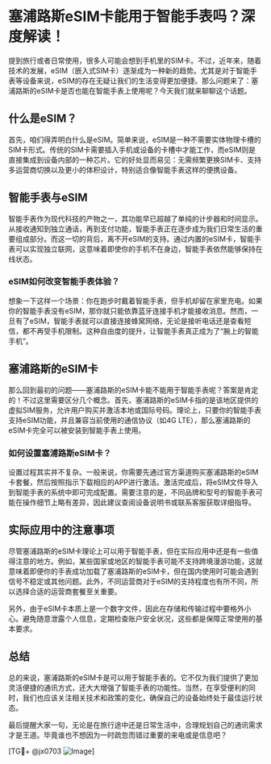 # 塞浦路斯eSIM卡能用于智能手表吗？深度解读！

提到旅行或者日常使用，很多人可能会想到手机里的SIM卡。不过，近年来，随着技术的发展，eSIM（嵌入式SIM卡）逐渐成为一种新的趋势。尤其是对于智能手表等设备来说，eSIM的存在无疑让我们的生活变得更加便捷。那么问题来了：塞浦路斯的eSIM卡是否也能在智能手表上使用呢？今天我们就来聊聊这个话题。

## 什么是eSIM？

首先，咱们得弄明白什么是eSIM。简单来说，eSIM是一种不需要实体物理卡槽的SIM卡形式。传统的SIM卡需要插入手机或设备的卡槽中才能工作，而eSIM则是直接集成到设备内部的一种芯片。它的好处显而易见：无需频繁更换SIM卡、支持多运营商切换以及更小的体积设计，特别适合像智能手表这样的便携设备。

## 智能手表与eSIM

智能手表作为现代科技的产物之一，其功能早已超越了单纯的计步器和时间显示。从接收通知到独立通话，再到支付功能，智能手表正在逐步成为我们日常生活的重要组成部分。而这一切的背后，离不开eSIM的支持。通过内置的eSIM卡，智能手表可以实现独立联网，这意味着即使你的手机不在身边，智能手表依然能够保持在线状态。

### eSIM如何改变智能手表体验？

想象一下这样一个场景：你在跑步时戴着智能手表，但手机却留在家里充电。如果你的智能手表没有eSIM，那你就只能依靠蓝牙连接手机才能接收消息。然而，一旦有了eSIM，智能手表就可以直接连接蜂窝网络，无论是接听电话还是查看短信，都不再受手机限制。这种自由度的提升，让智能手表真正成为了“腕上的智能手机”。

## 塞浦路斯的eSIM卡

那么回到最初的问题——塞浦路斯的eSIM卡能不能用于智能手表呢？答案是肯定的！不过这里需要区分几个概念。首先，塞浦路斯的eSIM卡指的是该地区提供的虚拟SIM服务，允许用户购买并激活本地或国际号码。理论上，只要你的智能手表支持eSIM功能，并且兼容当前使用的通信协议（如4G LTE），那么塞浦路斯的eSIM卡完全可以被安装到智能手表上使用。

### 如何设置塞浦路斯eSIM卡？

设置过程其实并不复杂。一般来说，你需要先通过官方渠道购买塞浦路斯的eSIM卡套餐，然后按照指示下载相应的APP进行激活。激活完成后，将eSIM文件导入到智能手表的系统中即可完成配置。需要注意的是，不同品牌和型号的智能手表可能在操作细节上略有差异，因此建议查阅设备说明书或联系客服获取详细指导。

## 实际应用中的注意事项

尽管塞浦路斯的eSIM卡理论上可以用于智能手表，但在实际应用中还是有一些值得注意的地方。例如，某些国家或地区的智能手表可能不支持跨境漫游功能，这就意味着即便你的手表成功加载了塞浦路斯的eSIM卡，但在国内使用时可能会遇到信号不稳定或其他问题。此外，不同运营商对于eSIM的支持程度也有所不同，所以选择合适的运营商套餐至关重要。

另外，由于eSIM卡本质上是一个数字文件，因此在存储和传输过程中要格外小心。避免随意泄露个人信息，定期检查账户安全状况，这些都是保障正常使用的基本要求。

## 总结

总的来说，塞浦路斯的eSIM卡是可以用于智能手表的。它不仅为我们提供了更加灵活便捷的通讯方式，还大大增强了智能手表的功能性。当然，在享受便利的同时，我们也应该关注相关技术和政策的变化，确保自己的设备始终处于最佳运行状态。

最后提醒大家一句，无论是在旅行途中还是日常生活中，合理规划自己的通讯需求才是王道。毕竟谁也不想因为一时疏忽而错过重要的来电或是信息吧？

[TG💪+ @jx0703 ![Image](https://github.com/user-attachments/assets/dbca1d08-cadb-493c-b0ec-ad6f7a83f270)]